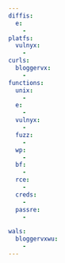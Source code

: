 ```yaml
---
diffis:
  e:
    -
platfs:
  vulnyx:
    -
curls:
  bloggervx:
    -
functions:
  unix:
    -
  e:
    -
  vulnyx:
    -
  fuzz:
    -
  wp:
    -
  bf:
    -
  rce:
    -
  creds:
    -
  passre:
    -

wals:
  bloggervxwu:
    -
---
```

